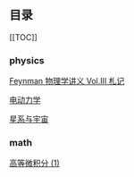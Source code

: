 ## 目录

[[TOC]]

### physics

[Feynman 物理学讲义 Vol.III 札记](/notes/Feynman-III/)

[电动力学](/notes/electrodynamics/)

[星系与宇宙](/notes/cosmos/)

### math

[高等微积分 (1)](/notes/integral/)